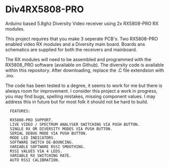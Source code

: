 # Div4RX5808-PRO
Arduino based 5.8ghz  Diversity Video receiver using 2x RX5808-PRO RX modules.

This project requires that you make 3 seperate PCB's. Two RX5808-PRO enabled video RX modules and a Diversity main board.
Boards ans schematics are supplied for both the receivers and mainboard.

The RX modules will need to be assembled and programmed with the RX5808_PRO software (available on Github).
The diversity code is available within this repository. After downloading, replace the .C file extendsion with .ino.

The code has been tested to a degree, it seems to work for me but there is always room for improvement.
I consider this project a work in progress, you may find bugs, spelling mistakes, missing component values. 
I may address this in future but for most folk it should not be hard to build.

      FEATURES:

      RX5808-PRO SUPPORT.
      LIVE VIDEO / SPECTRUM ANALYSER SWITCHING VIA PUSH BUTTON.
      SINGLE RX OR DIVERSITY MODES VIA PUSH BUTTON.
      SERIAL DEBUG MODE VIA PUSH BUTTON.
      MODE LED INDICATORS.
      SOFTWARE SWITCH DE-BOUNCING.
      VARIABLE SOFTWARE RSSI SMOOTHING.
      RSSI VALUES VIA 4 LEDS.
      VARIABLE RX SWITCHING RATE.
      AUTO RSSI CALIBRATION.
